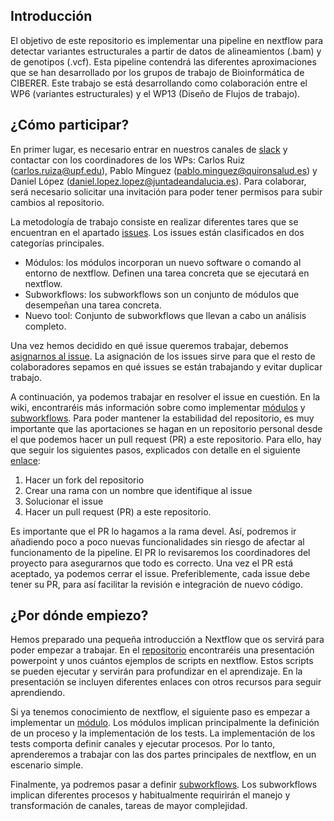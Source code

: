 ## Introducción

El objetivo de este repositorio es implementar una pipeline en nextflow para detectar variantes estructurales a partir de datos de alineamientos (.bam) y de genotipos (.vcf). Esta pipeline contendrá las diferentes aproximaciones que se han desarrollado por los grupos de trabajo de Bioinformática de CIBERER. Este trabajo se está desarrollando como colaboración entre el WP6 (variantes estructurales) y el WP13 (Diseño de Flujos de trabajo). 

## ¿Cómo participar?

En primer lugar, es necesario entrar en nuestros canales de [slack](https://join.slack.com/t/bioinfo2021wp2/shared_invite/zt-r3pt4pgg-dDiXcO4ZiJbFbIls73uBVg) y contactar con los coordinadores de los WPs: Carlos Ruiz ([carlos.ruiza@upf.edu](mailto:carlos.ruiza@upf.edu)), Pablo Mínguez ([pablo.minguez@quironsalud.es](mailto:pablo.minguez@quironsalud.es)) y Daniel López ([daniel.lopez.lopez@juntadeandalucia.es](mailto:daniel.lopez.lopez@juntadeandalucia.es)). Para colaborar, será necesario solicitar una invitación para poder tener permisos para subir cambios al repositorio. 

La metodología de trabajo consiste en realizar diferentes tares que se encuentran en el apartado [issues](https://github.com/yocra3/structural_variants_ciberer/issues). Los issues están clasificados en dos categorías principales.

- Módulos: los módulos incorporan un nuevo software o comando al entorno de nextflow. Definen una tarea concreta que se ejecutará en nextflow. 
- Subworkflows: los subworkflows son un conjunto de módulos que desempeñan una tarea concreta. 
- Nuevo tool: Conjunto de subworkflows que llevan a cabo un análisis completo. 

Una vez hemos decidido en qué issue queremos trabajar, debemos [asignarnos al issue](https://docs.github.com/en/issues/tracking-your-work-with-issues/managing-issues/assigning-issues-and-pull-requests-to-other-github-users#assigning-an-individual-issue-or-pull-request). La asignación de los issues sirve para que el resto de colaboradores sepamos en qué issues se están trabajando y evitar duplicar trabajo. 

A continuación, ya podemos trabajar en resolver el issue en cuestión. En la wiki, encontraréis más información sobre como implementar [módulos](https://github.com/yocra3/structural_variants_ciberer/blob/master/docs/new_modules.md) y [subworkflows](https://github.com/yocra3/structural_variants_ciberer/blob/master/docs/new_subworkflows.md). Para poder mantener la estabilidad del repositorio, es muy importante que las aportaciones se hagan en un repositorio personal desde el que podemos hacer un pull request (PR) a este repositorio. Para ello, hay que seguir los siguientes pasos, explicados con detalle en el siguiente [enlace](https://www.freecodecamp.org/espanol/news/como-hacer-tu-primer-pull-request-en-github/):

1. Hacer un fork del repositorio
2. Crear una rama con un nombre que identifique al issue
3. Solucionar el issue
4. Hacer un pull request (PR) a este repositorio. 

Es importante que el PR lo hagamos a la rama devel. Así, podremos ir añadiendo poco a poco nuevas funcionalidades sin riesgo de afectar al funcionamento de la pipeline. El PR lo revisaremos los coordinadores del proyecto para asegurarnos que todo es correcto. Una vez el PR está aceptado, ya podemos cerrar el issue. Preferiblemente, cada issue debe tener su PR, para así facilitar la revisión e integración de nuevo código.

## ¿Por dónde empiezo?

Hemos preparado una pequeña introducción a Nextflow que os servirá para poder empezar a trabajar. En el [repositorio](https://github.com/yocra3/nextflow_introduction/) encontraréis una presentación powerpoint y unos cuántos ejemplos de scripts en nextflow. Estos scripts se pueden ejecutar y servirán para profundizar en el aprendizaje. En la presentación se incluyen diferentes enlaces con otros recursos para seguir aprendiendo.

Si ya tenemos conocimiento de nextflow, el siguiente paso es empezar a implementar un [módulo](https://github.com/yocra3/structural_variants_ciberer/blob/master/docs/new_modules.md). Los módulos implican principalmente la definición de un proceso y la implementación de los tests. La implementación de los tests comporta definir canales y ejecutar procesos. Por lo tanto, aprenderemos a trabajar con las dos partes principales de nextflow, en un escenario simple.

Finalmente, ya podremos pasar a definir [subworkflows](https://github.com/yocra3/structural_variants_ciberer/blob/master/docs/new_subworkflows.md). Los subworkflows implican diferentes procesos y habitualmente requirirán el manejo y transformación de canales, tareas de mayor complejidad.
